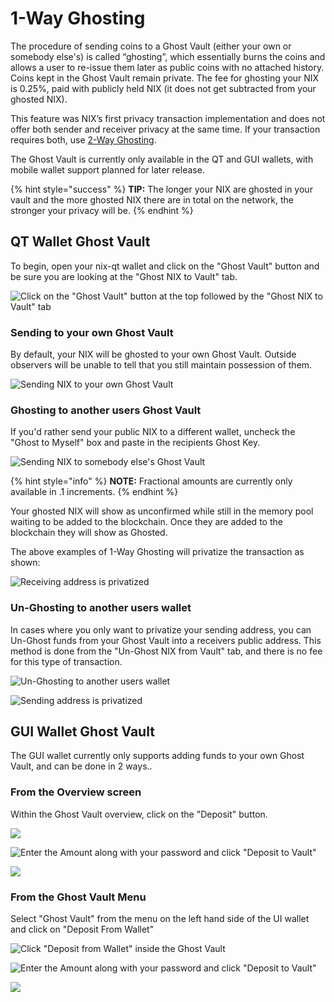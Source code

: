# 1-Way Ghosting

The procedure of sending coins to a Ghost Vault \(either your own or somebody else's\) is called “ghosting”, which essentially burns the coins and allows a user to re-issue them later as public coins with no attached history. Coins kept in the Ghost Vault remain private. The fee for ghosting your NIX is 0.25%, paid with publicly held NIX \(it does not get subtracted from your ghosted NIX\).

This feature was NIX’s first privacy transaction implementation and does not offer both sender and receiver privacy at the same time. If your transaction requires both, use [2-Way Ghosting](2-way-ghosting.md).

The Ghost Vault is currently only available in the QT and GUI wallets, with mobile wallet support planned for later release.

{% hint style="success" %}
**TIP:** The longer your NIX are ghosted in your vault and the more ghosted NIX there are in total on the network, the stronger your privacy will be.
{% endhint %}

## QT Wallet Ghost Vault

To begin, open your nix-qt wallet and click on the "Ghost Vault" button and be sure you are looking at the "Ghost NIX to Vault" tab.

![Click on the &quot;Ghost Vault&quot; button at the top followed by the &quot;Ghost NIX to Vault&quot; tab](../../.gitbook/assets/qt-ghost-vault.png)

### Sending to your own Ghost Vault

By default, your NIX will be ghosted to your own Ghost Vault. Outside observers will be unable to tell that you still maintain possession of them.

![Sending NIX to your own Ghost Vault](../../.gitbook/assets/qt-ghost-to-self.png)

### Ghosting to another users Ghost Vault

If you'd rather send your public NIX to a different wallet, uncheck the "Ghost to Myself" box and paste in the recipients Ghost Key.

![Sending NIX to somebody else&apos;s Ghost Vault](../../.gitbook/assets/qt-ghost-to-other.png)

{% hint style="info" %}
**NOTE:** Fractional amounts are currently only available in .1 increments.
{% endhint %}

Your ghosted NIX will show as unconfirmed while still in the memory pool waiting to be added to the blockchain. Once they are added to the blockchain they will show as Ghosted.

The above examples of 1-Way Ghosting will privatize the transaction as shown:

![Receiving address is privatized](../../.gitbook/assets/explorer-1-way-ghosting.png)

### Un-Ghosting to another users wallet

In cases where you only want to privatize your sending address, you can Un-Ghost funds from your Ghost Vault into a receivers public address. This method is done from the "Un-Ghost NIX from Vault" tab, and there is no fee for this type of transaction.

![Un-Ghosting to another users wallet](../../.gitbook/assets/qt-unghost-to-other.png)

![Sending address is privatized](../../.gitbook/assets/explorer-unghost.png)

## GUI Wallet Ghost Vault

The GUI wallet currently only supports adding funds to your own Ghost Vault, and can be done in 2 ways..

### From the Overview screen

Within the Ghost Vault overview, click on the "Deposit" button.

![](../../.gitbook/assets/ui-overviewghoststart.png)

![Enter the Amount along with your password and click &quot;Deposit to Vault&quot;](../../.gitbook/assets/ui-overviewghostdeposit.png)

![](../../.gitbook/assets/ui-overviewghostingsuccess.png)

### From the Ghost Vault Menu

Select "Ghost Vault" from the menu on the left hand side of the UI wallet and click on "Deposit From Wallet"

![Click &quot;Deposit from Wallet&quot; inside the Ghost Vault](../../.gitbook/assets/ui-ghostvaultdeposit.png)

![Enter the Amount along with your password and click &quot;Deposit to Vault&quot;](../../.gitbook/assets/ui-ghostvaultghosting.png)

![](../../.gitbook/assets/ui-ghostvaultghostingsuccess.png)

